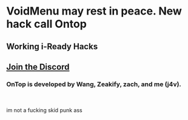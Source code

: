 # VoidMenu may rest in peace. New hack call Ontop
## Working i-Ready Hacks
<h2><a href="https://discord.gg/zPBkB9cUUZ">Join the Discord</a></h2>
<h3> OnTop is developed by Wang, Zeakify, zach, and me (j4v).</h3>
<br><br>
im not a fucking skid punk ass

